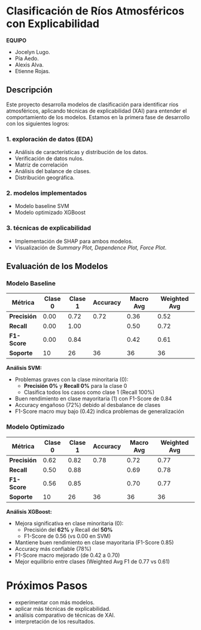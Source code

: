 # **Clasificación de Ríos Atmosféricos con Explicabilidad**

**EQUIPO**
- Jocelyn Lugo.
- Pía Aedo.
- Alexis Alva.
- Etienne Rojas.


## **Descripción**
Este proyecto desarrolla modelos de clasificación para identificar ríos atmosféricos, aplicando técnicas de explicabilidad (XAI) para entender el comportamiento de los modelos. Estamos en la primera fase de desarrollo con los siguientes logros:

### **1. exploración de datos (EDA)**
- Análisis de características y distribución de los datos.
- Verificación de datos nulos.
- Matriz de correlación
- Análisis del balance de clases.
- Distribución geográfica.

### **2. modelos implementados**
- Modelo baseline SVM
- Modelo optimizado XGBoost

### **3. técnicas de explicabilidad**
- Implementación de SHAP para ambos modelos.
- Visualización de *Summary Plot, Dependence Plot, Force Plot*.

## **Evaluación de los Modelos**

### **Modelo Baseline**
 Métrica         | Clase 0 | Clase 1 | Accuracy | Macro Avg | Weighted Avg |
|-----------------|---------|---------|----------|-----------|--------------|
| **Precisión**   | 0.00    | 0.72    | 0.72     | 0.36      | 0.52         |
| **Recall**      | 0.00    | 1.00    |          | 0.50      | 0.72         |
| **F1-Score**    | 0.00    | 0.84    |          | 0.42      | 0.61         |
| **Soporte**     | 10      | 26      | 36       | 36        | 36           |

**Análisis SVM:**
- Problemas graves con la clase minoritaria (0): 
  - **Precisión 0%** y **Recall 0%** para la clase 0
  - Clasifica todos los casos como clase 1 (Recall 100%)
- Buen rendimiento en clase mayoritaria (1) con F1-Score de 0.84
- Accuracy engañoso (72%) debido al desbalance de clases
- F1-Score macro muy bajo (0.42) indica problemas de generalización

### **Modelo Optimizado**
| Métrica         | Clase 0 | Clase 1 | Accuracy | Macro Avg | Weighted Avg |
|-----------------|---------|---------|----------|-----------|--------------|
| **Precisión**   | 0.62    | 0.82    | 0.78     | 0.72      | 0.77         |
| **Recall**      | 0.50    | 0.88    |          | 0.69      | 0.78         |
| **F1-Score**    | 0.56    | 0.85    |          | 0.70      | 0.77         |
| **Soporte**     | 10      | 26      | 36       | 36        | 36           |

**Análisis XGBoost:**
- Mejora significativa en clase minoritaria (0):
  - Precisión del **62%** y Recall del **50%**
  - F1-Score de 0.56 (vs 0.00 en SVM)
- Mantiene buen rendimiento en clase mayoritaria (F1-Score 0.85)
- Accuracy más confiable (78%) 
- F1-Score macro mejorado (de 0.42 a 0.70)
- Mejor equilibrio entre clases (Weighted Avg F1 de 0.77 vs 0.61)

# **Próximos Pasos**

- experimentar con más modelos.
- aplicar más técnicas de explicabilidad.
- análisis comparativo de técnicas de XAI.
- interpretación de los resultados.
